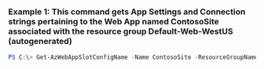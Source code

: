 ### Example 1: This command gets App Settings and Connection strings pertaining to the Web App named ContosoSite associated with the resource group Default-Web-WestUS (autogenerated)
```powershell
PS C:\> Get-AzWebAppSlotConfigName -Name ContosoSite -ResourceGroupName Default-Web-WestUS
```


